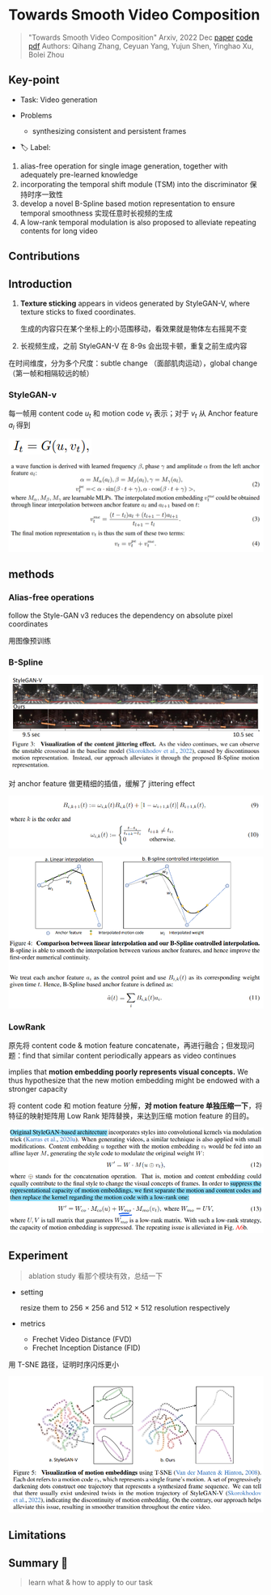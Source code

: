 # Towards Smooth Video Composition

> "Towards Smooth Video Composition" Arxiv, 2022 Dec
> [paper](http://arxiv.org/abs/2212.07413v1) [code](https://genforce.github.io/StyleSV) 
> [pdf](./2022_12_Arxiv_Towards-Smooth-Video-Composition.pdf)
> Authors: Qihang Zhang, Ceyuan Yang, Yujun Shen, Yinghao Xu, Bolei Zhou

## Key-point

- Task: Video generation
- Problems
  - synthesizing consistent and persistent frames

- :label: Label:



1. alias-free operation for single image generation, together with adequately pre-learned knowledge
2. incorporating the temporal shift module (TSM)  into the discriminator 保持时序一致性
3. develop a novel B-Spline based motion representation to ensure temporal smoothness 实现任意时长视频的生成
4. A low-rank temporal modulation is also proposed to alleviate repeating contents for long video



## Contributions

## Introduction



1. **Texture sticking** appears in videos generated by StyleGAN-V, where texture sticks to fixed coordinates.

   生成的内容只在某个坐标上的小范围移动，看效果就是物体左右摇晃不变

2. 长视频生成，之前 StyleGAN-V 在 8-9s 会出现卡顿，重复之前生成内容



在时间维度，分为多个尺度：subtle change （面部肌肉运动），global change（第一帧和相隔较远的帧）



### StyleGAN-v

每一帧用 content code $u_t$ 和 motion code $v_t$ 表示；对于 $v_t$ 从 Anchor feature $a_l$ 得到 

![image-20240115103514532](docs/2022_12_Arxiv_Towards-Smooth-Video-Composition_Note/image-20240115103514532.png)

![image-20240115103825253](docs/2022_12_Arxiv_Towards-Smooth-Video-Composition_Note/image-20240115103825253.png)



## methods

### Alias-free operations

follow the Style-GAN v3 reduces the dependency on absolute pixel coordinates

用图像预训练



### B-Spline

![image-20240115105703413](docs/2022_12_Arxiv_Towards-Smooth-Video-Composition_Note/image-20240115105703413.png)



对 anchor feature 做更精细的插值，缓解了 jittering effect

![image-20240115110445084](docs/2022_12_Arxiv_Towards-Smooth-Video-Composition_Note/image-20240115110445084.png)

![image-20240115110459535](docs/2022_12_Arxiv_Towards-Smooth-Video-Composition_Note/image-20240115110459535.png)



### LowRank

原先将 content code & motion feature concatenate，再进行融合；但发现问题：find that similar content periodically appears as video continues

implies that **motion embedding poorly represents visual concepts.** We thus hypothesize that the new motion embedding might be endowed with a stronger capacity

将 content code 和 motion feature 分解，**对 motion feature 单独压缩一下**，将特征的映射矩阵用 Low Rank 矩阵替换，来达到压缩 motion feature 的目的。 

![image-20240115111429490](docs/2022_12_Arxiv_Towards-Smooth-Video-Composition_Note/image-20240115111429490.png)





## Experiment

> ablation study 看那个模块有效，总结一下

- setting

   resize them to 256 × 256 and 512 × 512 resolution respectively

- metrics

  - Frechet Video Distance (FVD)
  - Frechet Inception Distance (FID)



用 T-SNE 路径，证明时序闪烁更小

![image-20240115110001474](docs/2022_12_Arxiv_Towards-Smooth-Video-Composition_Note/image-20240115110001474.png)





## Limitations

## Summary :star2:

> learn what & how to apply to our task

